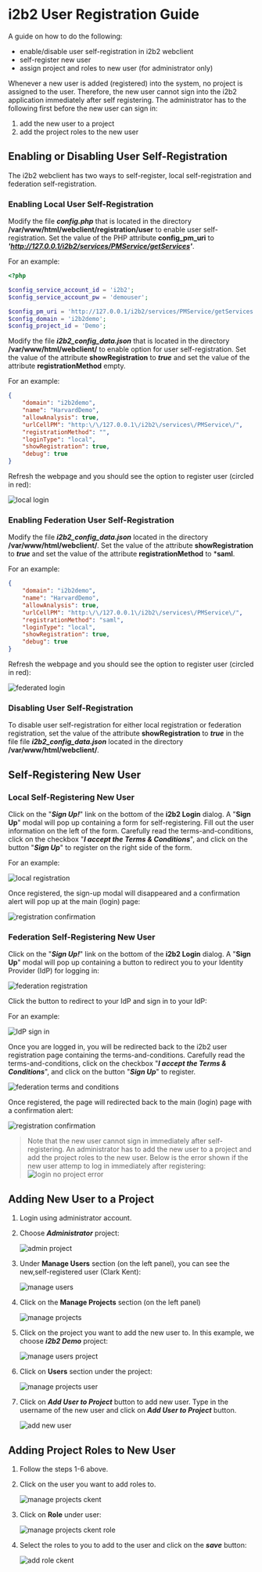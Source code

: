 # i2b2 User Registration Guide

A guide on how to do the following:

- enable/disable user self-registration in i2b2 webclient
- self-register new user
- assign project and roles to new user (for administrator only)

Whenever a new user is added (registered) into the system, no project is assigned to the user.  Therefore, the new user cannot sign into the i2b2 application immediately after self registering.  The administrator has to the following first before the new user can sign in:

1. add the new user to a project
2. add the project roles to the new user

## Enabling or Disabling User Self-Registration

The i2b2 webclient has two ways to self-register, local self-registration and federation self-registration.

### Enabling Local User Self-Registration

Modify the file ***config.php*** that is located in the directory **/var/www/html/webclient/registration/user** to enable user self-registration.  Set the value of the PHP attribute **config_pm_uri** to ***'http://127.0.0.1/i2b2/services/PMService/getServices'***.

For an example:

```php
<?php

$config_service_account_id = 'i2b2';
$config_service_account_pw = 'demouser';

$config_pm_uri = 'http://127.0.0.1/i2b2/services/PMService/getServices';
$config_domain = 'i2b2demo';
$config_project_id = 'Demo';
```

Modify the file ***i2b2_config_data.json*** that is located in the directory **/var/www/html/webclient/** to enable option for user self-registration.  Set the value of the attribute **showRegistration** to ***true*** and set the value of the attribute **registrationMethod** empty.

For an example:

```json
{
    "domain": "i2b2demo",
    "name": "HarvardDemo",
    "allowAnalysis": true,
    "urlCellPM": "http:\/\/127.0.0.1\/i2b2\/services\/PMService\/",
    "registrationMethod": "",
    "loginType": "local",
    "showRegistration": true,
    "debug": true
}
```

Refresh the webpage and you should see the option to register user (circled in red):

![local login](local_login.png)

### Enabling Federation User Self-Registration

Modify the file ***i2b2_config_data.json*** located in the directory **/var/www/html/webclient/**.  Set the value of the attribute **showRegistration** to ***true*** and set the value of the attribute **registrationMethod** to ***saml**.

For an example:

```json
{
    "domain": "i2b2demo",
    "name": "HarvardDemo",
    "allowAnalysis": true,
    "urlCellPM": "http:\/\/127.0.0.1\/i2b2\/services\/PMService\/",
    "registrationMethod": "saml",
    "loginType": "local",
    "showRegistration": true,
    "debug": true
}
```

Refresh the webpage and you should see the option to register user (circled in red):

![federated login](federated_login.png)

### Disabling User Self-Registration

To disable user self-registration for either local registration or federation registration, set the value of the attribute **showRegistration** to ***true*** in the file file ***i2b2_config_data.json*** located in the directory **/var/www/html/webclient/**.

##  Self-Registering New User

###  Local Self-Registering New User

Click on the "***Sign Up!***" link on the bottom of the **i2b2 Login** dialog.  A "**Sign Up**" modal will pop up containing a form for self-registering.  Fill out the user information on the left of the form.  Carefully read the terms-and-conditions, click on the checkbox "***I accept the Terms & Conditions***", and click on the button "***Sign Up***" to register on the right side of the form.

For an example:

![local registration](local_signup.png)

Once registered, the sign-up modal will disappeared and a confirmation alert will pop up at the main (login) page:

![registration confirmation](registration_confirm.png)

###  Federation Self-Registering New User

Click on the "***Sign Up!***" link on the bottom of the **i2b2 Login** dialog.  A "**Sign Up**" modal will pop up containing a button to redirect you to your Identity Provider (IdP) for logging in:

![federation registration](federation_signup.png)

Click the button to redirect to your IdP and sign in to your IdP:

For an example:

![IdP sign in](idp_login.png)

Once you are logged in, you will be redirected back to the i2b2 user registration page containing the terms-and-conditions.  Carefully read the terms-and-conditions, click on the checkbox "***I accept the Terms & Conditions***", and click on the button "***Sign Up***" to register.

![federation terms and conditions](federation_terms.png)

Once registered, the page will redirected back to the main (login) page with a confirmation alert:

![registration confirmation](registration_confirm.png)

> Note that the new user cannot sign in immediately after self-registering.  An administrator has to add the new user to a project and add the project roles to the new user.  Below is the error shown if the new user attemp to log in immediately after registering:
![login no project error](login_no_project.png)

##  Adding New User to a Project

1. Login using administrator account.

2. Choose ***Administrator*** project:

   ![admin project](admin_project.png)

3. Under **Manage Users** section (on the left panel), you can see the new,self-registered user (Clark Kent):

   ![manage users](manage_users.png)

4. Click on the **Manage Projects** section (on the left panel)

   ![manage projects](manage_projects.png)

5. Click on the project you want to add the new user to.  In this example, we choose ***i2b2 Demo*** project:

   ![manage users project](manage_users_project.png)

6. Click on **Users** section under the project:

   ![manage projects user](manage_projects_users.png)

7. Click on ***Add User to Project*** button to add new user.  Type in the username of the new user and click on ***Add User to Project*** button.

   ![add new user](add_new_user.png)

##  Adding Project Roles to New User

1. Follow the steps 1-6 above.

2. Click on the user you want to add roles to.

   ![manage projects ckent](manage_projects_ckent.png)

3. Click on **Role** under user:

   ![manage projects ckent role](manage_projects_ckent_role.png)

4. Select the roles to you to add to the user and click on the ***save*** button:

   ![add role ckent](add_role_ckent.png)
